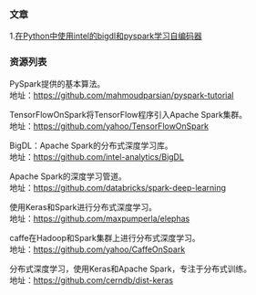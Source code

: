 ### 文章
1.[在Python中使用intel的bigdl和pyspark学习自编码器](https://www.toutiao.com/a6695276664277959172/?tt_from=mobile_qq&utm_campaign=client_share&timestamp=1558879921&app=news_article&utm_source=mobile_qq&utm_medium=toutiao_ios&req_id=201905262212010101520451402240ADD&group_id=6695276664277959172)

### 资源列表

PySpark提供的基本算法。</br>
地址：https://github.com/mahmoudparsian/pyspark-tutorial

TensorFlowOnSpark将TensorFlow程序引入Apache Spark集群。</br>
地址：https://github.com/yahoo/TensorFlowOnSpark

BigDL：Apache Spark的分布式深度学习库。</br>
地址：https://github.com/intel-analytics/BigDL

Apache Spark的深度学习管道。</br>
地址：https://github.com/databricks/spark-deep-learning

使用Keras和Spark进行分布式深度学习。</br>
地址：https://github.com/maxpumperla/elephas

caffe在Hadoop和Spark集群上进行分布式深度学习。</br>
地址：https://github.com/yahoo/CaffeOnSpark

分布式深度学习，使用Keras和Apache Spark，专注于分布式训练。</br>
地址：https://github.com/cerndb/dist-keras


